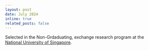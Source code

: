 ```yaml
---
layout: post
date: July 2024
inline: true
related_posts: false
---
```


Selected in the Non-Grdaduating, exchange research program at the [National University of Singapore](https://www.nus.edu.sg/). 